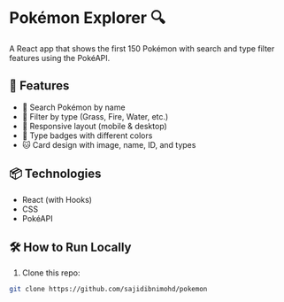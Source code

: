 # Pokémon Explorer 🔍

A React app that shows the first 150 Pokémon with search and type filter features using the PokéAPI.

## 🚀 Features

- 🔎 Search Pokémon by name
- 🌱 Filter by type (Grass, Fire, Water, etc.)
- 📱 Responsive layout (mobile & desktop)
- 🎨 Type badges with different colors
- 🐱 Card design with image, name, ID, and types

## 📦 Technologies

- React (with Hooks)
- CSS
- PokéAPI

## 🛠️ How to Run Locally

1. Clone this repo:

```bash
git clone https://github.com/sajidibnimohd/pokemon
